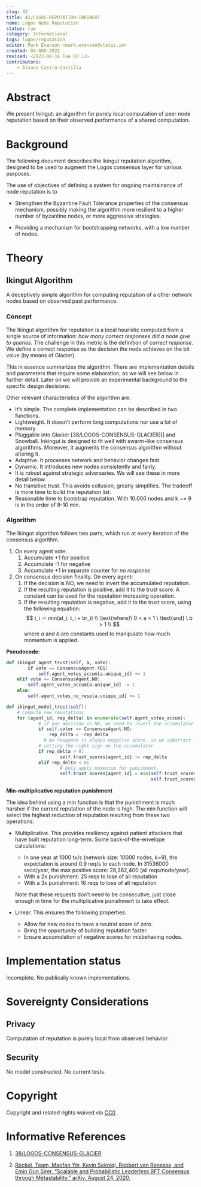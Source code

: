 ```yaml
---
slug: 42
title: 42/LOGOS-REPUTATION-INKINGUT
name: Logos Node Reputation 
status: raw
category: Informational
tags: logos/reputation
editor: Mark Evenson <mark.evenson@status.im>
created: 04-AUG-2022
revised: <2022-08-16 Tue 07:13>
contributors:
    - Álvaro Castro-Castilla
---
```


# Abstract

We present Ikingut: an algorithm for purely local computation of peer
node reputation based on their observed performance of a shared
computation.

# Background

The following document describes the Ikingut reputation algorithm,
designed to be used to augment the Logos consensus layer for various
purposes.

The use of objectives of defining a system for ongoing maintainance of
node reputation is to
 
   - Strengthen the Byzantine Fault Tolerance properties of the
     consensus mechanism, possibly making the algorithm more resilient
     to a higher number of byzantine nodes, or more aggressive
     strategies.

   - Providing a mechanism for bootstrapping networks, with a low
     number of nodes.

# Theory 

## Ikingut Algorithm

A deceptively simple algorithm for computing reputation of a other
network nodes based on observed past performance.  

### Concept

The Ikingut algorithm for reputation is a local heuristic computed
from a single source of information: *how many correct responses did a
node give to queries*. The challenge in this metric is the definition
of *correct response*. We define a correct response as the decision
the node achieves on the bit value (by means of Glacier).

This in essence summarizes the algorithm. There are implementation
details and parameters that require some elaboration, as we will see
below in further detail. Later on we will provide an experimental
background to the specific design decisions.

Other relevant characteristics of the algorithm are:

- It’s simple. The complete implementation can be described in two
  functions.
- Lightweight. It doesn’t perform long computations nor use a lot of
  memory.
- Pluggable into Glacier [38/LOGOS-CONSENSUS-GLACIER][] and
  Snowball. Inkingut is designed to fit well with swarm-like consensus
  algorithms. Moreover, it augments the consensus algorithm without
  altering it.
- Adaptive. It processes network and behavior changes fast.
- Dynamic. It introduces new nodes consistently and fairly.
- It is robust against strategic adversaries. We will see these in more detail below.
- No transitive trust. This avoids collusion, greatly simplifies. The
  tradeoff is more time to build the reputation list.
- Reasonable time to bootstrap reputation. With 10.000 nodes and k ~=
  9 is in the order of 8-10 min.

### Algorithm

The Ikingut algorithm follows two parts, which run at every iteration
of the consensus algorithm.

1. On every agent vote:
    1. Accumulate +1 for positive
    2. Accumulate -1 for negative
    3. Accumulate +1 in separate counter for *no response*
2. On consensus decision finality. On every agent:
    1. If the decision is NO, we need to invert the accumulated
       reputation.
    2. If the resulting reputation is positive, add it to the trust
       score. A constant can be used for the reputation increasing
       operation.
    3. If the resulting reputation is negative, add it to the trust
       score, using the following equation:
       $$
       t_i := min(at_i, t_i + br_i) \\
       \text{where}\ 0 < a < 1 \ \text{and} \ b > 1 \\
       $$
       where $a$ and $b$ are constants used to manipulate how much
       momentum is applied.


**Pseudocode:**

```python
def ikingut_agent_trust(self, a, vote):
		if vote == ConsensusAgent.YES:
		    self.agent_votes_accum[a.unique_id] += 1
    elif vote == ConsensusAgent.NO:
        self.agent_votes_accum[a.unique_id] -= 1
    else:
        self.agent_votes_no_resp[a.unique_id] += 1

def ikingut_model_trust(self):
    # Compute new reputations
    for (agent_id, rep_delta) in enumerate(self.agent_votes_accum):
		    # If our decision is NO, we need to invert the accumulator
		    if self.color == ConsensusAgent.NO:
		        rep_delta = -rep_delta
			  # No response is always negative score, so we substract it after
		    # setting the right sign on the accumulator
		    if rep_delta > 0:
				    self.trust_scores[agent_id] += rep_delta
		    elif rep_delta < 0:
				    # Only apply momentum for punishment.
				    self.trust_scores[agent_id] = min(self.trust_scores[agent_id] // 2,
				                                      self.trust_scores[agent_id] + rep_delta)
```

**Min-multiplicative reputation punishment**

The idea behind using a min function is that the punishment is much
harsher if the current reputation of the node is high. The min
function will select the highest reduction of reputation resulting
from these two operations:

- Multiplicative. This provides resiliency against patient attackers
  that have built reputation long-term. Some back-of-the-envelope
  calculations:
    - In one year at 1000 tx/s (network size: 10000 nodes, k=9), the
      expectation is around 0.9 req/s to each node. In 31536000
      secs/year, the max positive score: 28,382,400 (all
      reqs/node/year).
    - With a 2x punishment: 25 reqs to lose of all reputation
    - With a 3x punishment: 16 reqs to lose of all reputation
    
    Note that these requests don’t need to be consecutive, just close
    enough in time for the multiplicative punishment to take effect.
    
- Linear. This ensures the following properties:
    - Allow for new nodes to have a neutral score of zero.
    - Bring the opportunity of building reputation faster.
    - Ensure accumulation of negative scores for misbehaving nodes.
    
# Implementation status

Incomplete.  No publically known implementations.  

# Sovereignty Considerations

## Privacy

Computation of reputation is purely local from observed behavior. 

## Security

No model constructed.  No current tests.

# Copyright

Copyright and related rights waived via
[CC0](https://creativecommons.org/publicdomain/zero/1.0/).

# Informative References

1. [38/LOGOS-CONSENSUS-GLACIER](https://github.com/vacp2p/rfc/pull/512)

2. [Rocket, Team, Maofan Yin, Kevin Sekniqi, Robbert van Renesse, and Emin Gün Sirer. “Scalable and Probabilistic Leaderless BFT Consensus through Metastability.” arXiv, August 24, 2020.](https://https://doi.org/10.48550/arXiv.1906.08936) 

